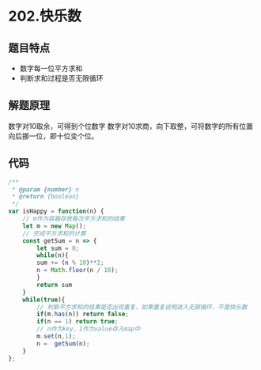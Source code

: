 # 202.快乐数
## 题目特点
 * 数字每一位平方求和
 * 判断求和过程是否无限循环
## 解题原理
数字对10取余，可得到个位数字
数字对10求商，向下取整，可将数字的所有位置向后挪一位，即十位变个位。

## 代码

```javascript
/**
 * @param {number} n
 * @return {boolean}
 */
var isHappy = function(n) {
    // m作为容器存放每次平方求和的结果
    let m = new Map();
    // 完成平方求和的计算
    const getSum = n => {
        let sum = 0;
        while(n){
        sum += (n % 10)**2;
        n = Math.floor(n / 10);
        }
        return sum
    }
    while(true){
        // 判断平方求和的结果是否出现重复，如果重复说明进入无限循环，不是快乐数
        if(m.has(n)) return false;
        if(n == 1) return true;
        // n作为key，1作为value存入map中
        m.set(n,1);
        n =  getSum(n);
    }
};
```